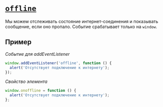 # [`offline`](../index.md)

Мы можем отслеживать состояние интернет-соединения и показывать сообщение, если оно пропало. Cобытие срабатывает только на `window`.

## Пример

_Событие для addEventListener_

```js
window.addEventListener('offline', function () {
  alert('Отсутствует подключение к интернету');
});
```

_Свойство элемента_

```js
window.onoffline = function () {
  alert('Отсутствует подключение к интернету');
};
```
